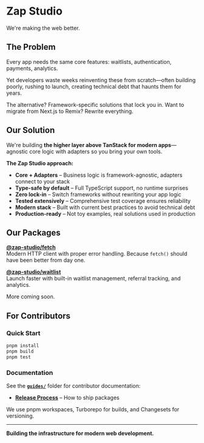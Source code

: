 # Zap Studio

We're making the web better.

## The Problem

Every app needs the same core features: waitlists, authentication, payments, analytics.

Yet developers waste weeks reinventing these from scratch—often building poorly, rushing to launch, creating technical debt that haunts them for years.

The alternative? Framework-specific solutions that lock you in. Want to migrate from Next.js to Remix? Rewrite everything.

## Our Solution

We're building **the higher layer above TanStack for modern apps**—agnostic core logic with adapters so you bring your own tools.

**The Zap Studio approach:**
- **Core + Adapters** – Business logic is framework-agnostic, adapters connect to your stack
- **Type-safe by default** – Full TypeScript support, no runtime surprises
- **Zero lock-in** – Switch frameworks without rewriting your app logic
- **Tested extensively** – Comprehensive test coverage ensures reliability
- **Modern stack** – Built with current best practices to avoid technical debt
- **Production-ready** – Not toy examples, real solutions used in production

## Our Packages

**[@zap-studio/fetch](./packages/fetch)**  
Modern HTTP client with proper error handling. Because `fetch()` should have been better from day one.

**[@zap-studio/waitlist](./packages/waitlist)**  
Launch faster with built-in waitlist management, referral tracking, and analytics.

More coming soon.

## For Contributors

### Quick Start

```bash
pnpm install
pnpm build
pnpm test
```

### Documentation

See the **[`guides/`](./guides)** folder for contributor documentation:
- **[Release Process](./guides/release.md)** – How to ship packages

We use pnpm workspaces, Turborepo for builds, and Changesets for versioning.

---

**Building the infrastructure for modern web development.**
